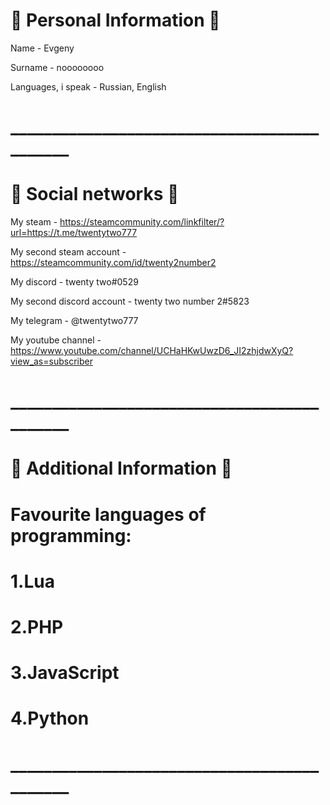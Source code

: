 # 🐢 Personal Information 🐢

Name - Evgeny

Surname - noooooooo

Languages, i speak - Russian, English
# ____________________________________________

# 🐍 Social networks 🐍

My steam - https://steamcommunity.com/linkfilter/?url=https://t.me/twentytwo777

My second steam account - https://steamcommunity.com/id/twenty2number2

My discord - twenty two#0529

My second discord account - twenty two number 2#5823

My telegram - @twentytwo777

My youtube channel - https://www.youtube.com/channel/UCHaHKwUwzD6_JI2zhjdwXyQ?view_as=subscriber
 
# ____________________________________________

# 🍁 Additional Information 🍁

# Favourite languages of programming: 

# 1.Lua

# 2.PHP

# 3.JavaScript

# 4.Python

# ____________________________________________
